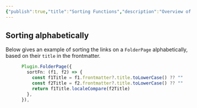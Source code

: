 ```yaml
---
{"publish":true,"title":"Sorting Functions","description":"Overview of frequently requested sorting functions.","created":"2025-02-10T01:17:09.670+01:00","modified":"2024-10-16T21:08:03.566+02:00","cssclasses":"mado-heading"}
---
```



## Sorting alphabetically

Below gives an example of sorting the links on a `FolderPage` alphabetically, based on their `title` in the frontmatter.

```ts title="quartz.config.ts" showLineNumbers{81}
      Plugin.FolderPage({
        sortFn: (f1, f2) => {
          const f1Title = f1.frontmatter?.title.toLowerCase() ?? ""
          const f2Title = f2.frontmatter?.title.toLowerCase() ?? ""
          return f1Title.localeCompare(f2Title)
        },
      }),
```
